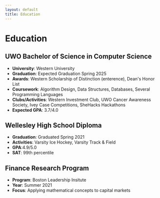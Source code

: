 ```yaml
---
layout: default
title: Education
---
```


# Education

## UWO Bachelor of Science in Computer Science
- **University**: Western University
- **Graduation**: Expected Graduation Spring 2025
- **Awards**: Western Scholarship of Distinction (enterence), Dean's Honor List
- **Coursework**: Algorithm Design, Data Structures, Databases, Several Programming Languages
- **Clubs/Activities**: Western Investment Club, UWO Cancer Awareness Society, Ivey Case Competitions, SheHacks Hackathons
- **Expected GPA**: 3.7/4.0

## Wellesley High School Diploma
- **Graduation**: Graduated Spring 2021
- **Activities**: Varsity Ice Hockey, Varsity Track & Field 
- **GPA**:4.9/5.0
- **SAT**: 99th percentile

## Finance Research Program
- **Program**: Boston Leadership Insitute
- **Year**: Summer 2021
- **Focus**: Applying mathematical concepts to capital markets